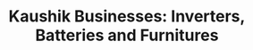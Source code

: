 ---
title: "Kaushik Businesses: Inverters, Batteries and Furnitures"
url: /muana/kaushik-businesses-inverters-batteries-and-furnitures/
shop: furniture
---